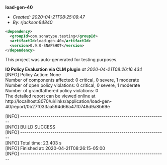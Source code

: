 **load-gen-40**
+ _Created: 2020-04-21T08:25:09.47_
+ _By: rjackson64840_

```xml
<dependency>
  <groupId>com.sonatype.testing</groupId>
  <artifactId>load-gen-40</artifactId>
  <version>0.9.0-SNAPSHOT</version>
</dependency>
```

This project was auto-generated for testing purposes.

**IQ Policy Evaluation via CLM plugin** _at 2020-04-21T08:26:16.434_  
[INFO] Policy Action: None  
Number of components affected: 0 critical, 0 severe, 1 moderate  
Number of open policy violations: 0 critical, 0 severe, 1 moderate  
Number of grandfathered policy violations: 0  
The detailed report can be viewed online at http://localhost:8070/ui/links/application/load-gen-40/report/0b27f033aa594d66a47f0748d9a8b69e  
  
[INFO] ------------------------------------------------------------------------  
[INFO] BUILD SUCCESS  
[INFO] ------------------------------------------------------------------------  
[INFO] Total time: 23.403 s  
[INFO] Finished at: 2020-04-21T08:26:15-05:00  
[INFO] ------------------------------------------------------------------------  
  
